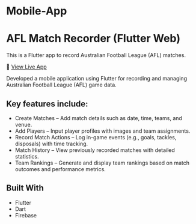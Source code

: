 # Mobile-App
# AFL Match Recorder (Flutter Web)

This is a Flutter app to record Australian Football League (AFL) matches.

🔗 [View Live App](https://jayani-123.github.io/Mobile-App/)

Developed a mobile application using Flutter for recording and managing Australian Football League (AFL) game data.

## Key features include:

- Create Matches – Add match details such as date, time, teams, and venue.
- Add Players – Input player profiles with images and team assignments.
- Record Match Actions – Log in-game events (e.g., goals, tackles, disposals) with time tracking.
- Match History – View previously recorded matches with detailed statistics.
- Team Rankings – Generate and display team rankings based on match outcomes and performance metrics.

## Built With
- Flutter
- Dart
- Firebase

